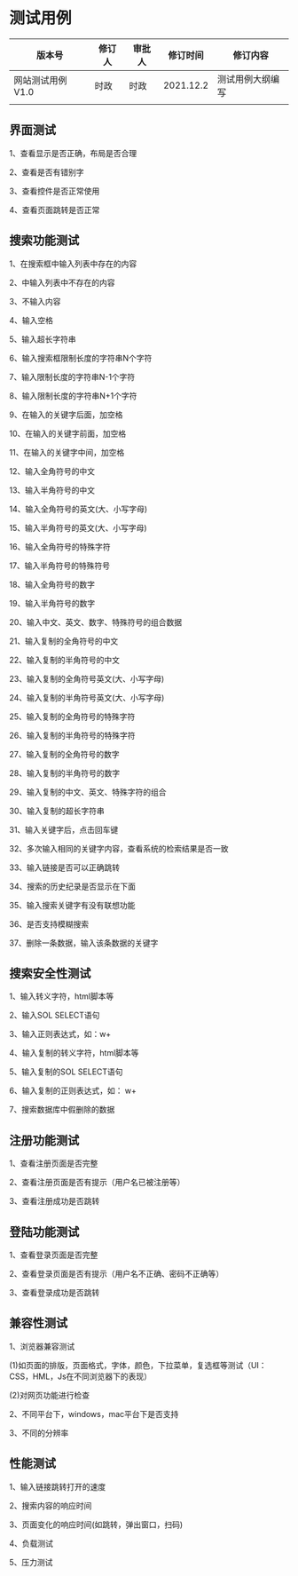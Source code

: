 # 测试用例

| 版本号         | 修订人  | 审批人  | 修订时间      | 修订内容     |
| ----------- | ---- | ---- | --------- | -------- |
| 网站测试用例 V1.0 | 时政   | 时政   | 2021.12.2 | 测试用例大纲编写 |
|             |      |      |           |          |

## 界面测试

1、查看显示是否正确，布局是否合理

2、查看是否有错别字

3、查看控件是否正常使用

4、查看页面跳转是否正常

## 搜索功能测试

1、在搜索框中输入列表中存在的内容

2、中输入列表中不存在的内容

3、不输入内容

4、输入空格

5、输入超长字符串

6、输入搜索框限制长度的字符串N个字符

7、输入限制长度的字符串N-1个字符

8、输入限制长度的字符串N+1个字符

9、在输入的关键字后面，加空格

10、在输入的关键字前面，加空格

11、在输入的关键字中间，加空格

12、输入全角符号的中文

13、输入半角符号的中文

14、输入全角符号的英文(大、小写字母)

15、输入半角符号的英文(大、小写字母)

16、输入全角符号的特殊字符

17、输入半角符号的特殊符号

18、输入全角符号的数字

19、输入半角符号的数字

20、输入中文、英文、数字、特殊符号的组合数据

21、输入复制的全角符号的中文

22、输入复制的半角符号的中文

23、输入复制的全角符号英文(大、小写字母)

24、输入复制的半角符号英文(大、小写字母)

25、输入复制的全角符号的特殊字符

26、输入复制的半角符号的特殊字符

27、输入复制的全角符号的数字

28、输入复制的半角符号的数字

29、输入复制的中文、英文、特殊字符的组合

30、输入复制的超长字符串

31、输入关键字后，点击回车键

32、多次输入相同的关键字内容，查看系统的检索结果是否一致

33、输入链接是否可以正确跳转

34、搜索的历史纪录是否显示在下面

35、输入搜索关键字有没有联想功能

36、是否支持模糊搜索

37、删除一条数据，输入该条数据的关键字

## 搜索安全性测试

1、输入转义字符，html脚本等

2、输入SOL SELECT语句

3、输入正则表达式，如：w+

4、输入复制的转义字符，html脚本等

5、输入复制的SOL SELECT语句

6、输入复制的正则表达式，如： w+

7、搜索数据库中假删除的数据

## 注册功能测试

1、查看注册页面是否完整

2、查看注册页面是否有提示（用户名已被注册等）

3、查看注册成功是否跳转

## 登陆功能测试

1、查看登录页面是否完整

2、查看登录页面是否有提示（用户名不正确、密码不正确等）

3、查看登录成功是否跳转

## 兼容性测试

1、浏览器兼容测试

(1)如页面的排版，页面格式，字体，颜色，下拉菜单，复选框等测试（UI：CSS，HML，Js在不同浏览器下的表现）

(2)对网页功能进行检查

2、不同平台下，windows，mac平台下是否支持

3、不同的分辨率

## 性能测试

1、输入链接跳转打开的速度

2、搜索内容的响应时间

3、页面变化的响应时间(如跳转，弹出窗口，扫码)

4、负载测试

5、压力测试
